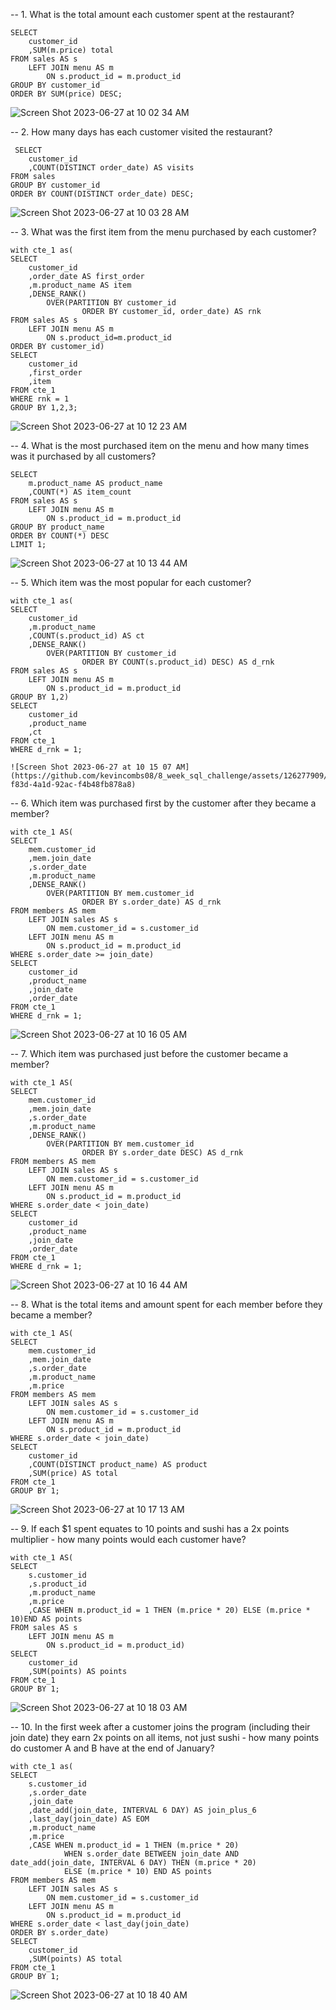 -- 1. What is the total amount each customer spent at the restaurant?
```
SELECT
	customer_id
    ,SUM(m.price) total
FROM sales AS s
	LEFT JOIN menu AS m
		ON s.product_id = m.product_id
GROUP BY customer_id
ORDER BY SUM(price) DESC;
```
![Screen Shot 2023-06-27 at 10 02 34 AM](https://github.com/kevincombs08/8_week_sql_challenge/assets/126277909/e7afd40b-582b-4e5c-8247-d07729fa9576)
    
-- 2. How many days has each customer visited the restaurant?
```
 SELECT
	customer_id
    ,COUNT(DISTINCT order_date) AS visits
FROM sales
GROUP BY customer_id 
ORDER BY COUNT(DISTINCT order_date) DESC; 
```
![Screen Shot 2023-06-27 at 10 03 28 AM](https://github.com/kevincombs08/8_week_sql_challenge/assets/126277909/28453b56-1d80-4ba0-a289-2d36465c4934)

-- 3. What was the first item from the menu purchased by each customer?
```
with cte_1 as(
SELECT
	customer_id
    ,order_date AS first_order
    ,m.product_name AS item
    ,DENSE_RANK()
		OVER(PARTITION BY customer_id
				ORDER BY customer_id, order_date) AS rnk
FROM sales AS s
	LEFT JOIN menu AS m
		ON s.product_id=m.product_id
ORDER BY customer_id)
SELECT
	customer_id
    ,first_order
    ,item
FROM cte_1
WHERE rnk = 1
GROUP BY 1,2,3;
```
![Screen Shot 2023-06-27 at 10 12 23 AM](https://github.com/kevincombs08/8_week_sql_challenge/assets/126277909/ca36a0ee-d9df-436a-842e-7f8d8144d2c5)

-- 4. What is the most purchased item on the menu and how many times was it purchased by all customers?
```
SELECT
    m.product_name AS product_name
    ,COUNT(*) AS item_count
FROM sales AS s
	LEFT JOIN menu AS m 
		ON s.product_id = m.product_id
GROUP BY product_name
ORDER BY COUNT(*) DESC
LIMIT 1;
```
![Screen Shot 2023-06-27 at 10 13 44 AM](https://github.com/kevincombs08/8_week_sql_challenge/assets/126277909/a0a6bb7c-74ae-4afd-95a6-909eec1868d3)

-- 5. Which item was the most popular for each customer?
```
with cte_1 as(
SELECT
	customer_id
    ,m.product_name
    ,COUNT(s.product_id) AS ct
    ,DENSE_RANK()
		OVER(PARTITION BY customer_id
				ORDER BY COUNT(s.product_id) DESC) AS d_rnk
FROM sales AS s
	LEFT JOIN menu AS m
		ON s.product_id = m.product_id
GROUP BY 1,2)
SELECT
	customer_id
    ,product_name
    ,ct
FROM cte_1
WHERE d_rnk = 1;

![Screen Shot 2023-06-27 at 10 15 07 AM](https://github.com/kevincombs08/8_week_sql_challenge/assets/126277909/9beb625d-f83d-4a1d-92ac-f4b48fb878a8)
```
-- 6. Which item was purchased first by the customer after they became a member?
```
with cte_1 AS(
SELECT
	mem.customer_id
    ,mem.join_date
    ,s.order_date
    ,m.product_name
    ,DENSE_RANK()
		OVER(PARTITION BY mem.customer_id
				ORDER BY s.order_date) AS d_rnk
FROM members AS mem
	LEFT JOIN sales AS s
		ON mem.customer_id = s.customer_id
	LEFT JOIN menu AS m
		ON s.product_id = m.product_id
WHERE s.order_date >= join_date)
SELECT
	customer_id
    ,product_name
    ,join_date
    ,order_date
FROM cte_1
WHERE d_rnk = 1;
```
![Screen Shot 2023-06-27 at 10 16 05 AM](https://github.com/kevincombs08/8_week_sql_challenge/assets/126277909/d6aff483-b1eb-4d55-bec2-07e1015eda85)

-- 7. Which item was purchased just before the customer became a member?
```
with cte_1 AS(
SELECT
	mem.customer_id
    ,mem.join_date
    ,s.order_date
    ,m.product_name
    ,DENSE_RANK()
		OVER(PARTITION BY mem.customer_id
				ORDER BY s.order_date DESC) AS d_rnk
FROM members AS mem
	LEFT JOIN sales AS s
		ON mem.customer_id = s.customer_id
	LEFT JOIN menu AS m
		ON s.product_id = m.product_id
WHERE s.order_date < join_date)
SELECT
	customer_id
    ,product_name
    ,join_date
    ,order_date
FROM cte_1
WHERE d_rnk = 1;
```
![Screen Shot 2023-06-27 at 10 16 44 AM](https://github.com/kevincombs08/8_week_sql_challenge/assets/126277909/5822e0da-cc5b-4a55-9ce4-1d81bf300cc4)

-- 8. What is the total items and amount spent for each member before they became a member?
```
with cte_1 AS(
SELECT
	mem.customer_id
    ,mem.join_date
    ,s.order_date
    ,m.product_name
    ,m.price
FROM members AS mem
	LEFT JOIN sales AS s
		ON mem.customer_id = s.customer_id
	LEFT JOIN menu AS m
		ON s.product_id = m.product_id
WHERE s.order_date < join_date)
SELECT
	customer_id
    ,COUNT(DISTINCT product_name) AS product
    ,SUM(price) AS total
FROM cte_1
GROUP BY 1; 
```
![Screen Shot 2023-06-27 at 10 17 13 AM](https://github.com/kevincombs08/8_week_sql_challenge/assets/126277909/34d35a20-62a9-48ba-9a12-53fd2406ad37)

-- 9.  If each $1 spent equates to 10 points and sushi has a 2x points multiplier - how many points would each customer have?
```
with cte_1 AS(
SELECT
	s.customer_id
	,s.product_id
    ,m.product_name
    ,m.price
    ,CASE WHEN m.product_id = 1 THEN (m.price * 20) ELSE (m.price * 10)END AS points
FROM sales AS s
	LEFT JOIN menu AS m
		ON s.product_id = m.product_id)
SELECT 
	customer_id
    ,SUM(points) AS points
FROM cte_1
GROUP BY 1; 
```
![Screen Shot 2023-06-27 at 10 18 03 AM](https://github.com/kevincombs08/8_week_sql_challenge/assets/126277909/78ee1d19-cb0c-462a-b062-a9adad8ad2bc)

-- 10. In the first week after a customer joins the program (including their join date) they earn 2x points on all items, not just sushi - how many points do customer A and B have at the end of January?
```
with cte_1 as(
SELECT
	s.customer_id
	,s.order_date
    ,join_date
    ,date_add(join_date, INTERVAL 6 DAY) AS join_plus_6
    ,last_day(join_date) AS EOM
    ,m.product_name
    ,m.price
    ,CASE WHEN m.product_id = 1 THEN (m.price * 20) 
			WHEN s.order_date BETWEEN join_date AND date_add(join_date, INTERVAL 6 DAY) THEN (m.price * 20) 
            ELSE (m.price * 10) END AS points
FROM members AS mem
	LEFT JOIN sales AS s
		ON mem.customer_id = s.customer_id
	LEFT JOIN menu AS m
		ON s.product_id = m.product_id
WHERE s.order_date < last_day(join_date)
ORDER BY s.order_date)
SELECT
	customer_id
    ,SUM(points) AS total
FROM cte_1
GROUP BY 1;
```
![Screen Shot 2023-06-27 at 10 18 40 AM](https://github.com/kevincombs08/8_week_sql_challenge/assets/126277909/eeb0b565-7c20-426b-b90d-2b7be76d91d3)
